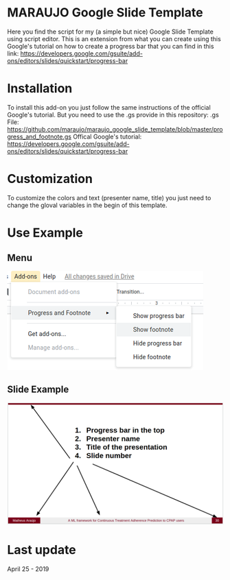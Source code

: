 # MARAUJO Google Slide Template
Here you find the script for my (a simple but nice) Google Slide Template using script editor.
This is an extension from what you can create using this Google's tutorial on how to create a progress bar that you can find in this link: https://developers.google.com/gsuite/add-ons/editors/slides/quickstart/progress-bar

# Installation
To install this add-on you just follow the same instructions of the official Google's tutorial. But you need to use the .gs provide in this repository:
.gs File: https://github.com/maraujo/maraujo_google_slide_template/blob/master/progress_and_footnote.gs
Offical Google's tutorial: https://developers.google.com/gsuite/add-ons/editors/slides/quickstart/progress-bar

# Customization
To customize the colors and text (presenter name, title) you just need to change the gloval variables in the begin of this template.

# Use Example

## Menu
![Menu Example](https://github.com/maraujo/maraujo_google_slide_template/blob/master/menu.png)

## Slide Example
![Slide Example](https://github.com/maraujo/maraujo_google_slide_template/blob/master/example.png)

# Last update
April 25 - 2019
